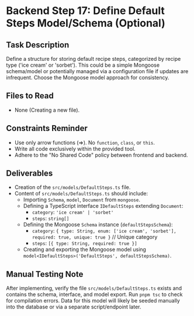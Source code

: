 # Backend Step 17: Define Default Steps Model/Schema (Optional)

## Task Description
Define a structure for storing default recipe steps, categorized by recipe type ('ice cream' or 'sorbet'). This could be a simple Mongoose schema/model or potentially managed via a configuration file if updates are infrequent. Choose the Mongoose model approach for consistency.

## Files to Read
*   None (Creating a new file).

## Constraints Reminder
*   Use only arrow functions (=>). No `function`, `class`, or `this`.
*   Write all code exclusively within the provided tool.
*   Adhere to the "No Shared Code" policy between frontend and backend.

## Deliverables
*   Creation of the `src/models/DefaultSteps.ts` file.
*   Content of `src/models/DefaultSteps.ts` should include:
    *   Importing `Schema`, `model`, `Document` from `mongoose`.
    *   Defining a TypeScript interface `IDefaultSteps` extending `Document`:
        *   `category`: `'ice cream' | 'sorbet'`
        *   `steps`: `string[]`
    *   Defining the Mongoose `Schema` instance (`defaultStepsSchema`):
        *   `category`: `{ type: String, enum: ['ice cream', 'sorbet'], required: true, unique: true }` // Unique category
        *   `steps`: `[{ type: String, required: true }]`
    *   Creating and exporting the Mongoose model using `model<IDefaultSteps>('DefaultSteps', defaultStepsSchema)`.

## Manual Testing Note
After implementing, verify the file `src/models/DefaultSteps.ts` exists and contains the schema, interface, and model export. Run `pnpm tsc` to check for compilation errors. Data for this model will likely be seeded manually into the database or via a separate script/endpoint later.